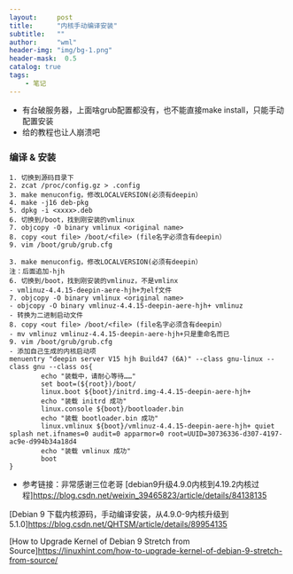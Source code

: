 ```yaml
---
layout:     post
title:      "内核手动编译安装"
subtitle:   ""
author:     "wml"
header-img: "img/bg-1.png"
header-mask:  0.5
catalog: true
tags:
    - 笔记
---
```

- 有台破服务器，上面啥grub配置都没有，也不能直接make install，只能手动配置安装
- 给的教程也让人崩溃吧
### 编译 & 安装

```
1. 切换到源码目录下
2. zcat /proc/config.gz > .config
3. make menuconfig，修改LOCALVERSION(必须有deepin）
4. make -j16 deb-pkg
5. dpkg -i <xxxx>.deb
6. 切换到/boot，找到刚安装的vmlinux
7. objcopy -O binary vmlinux <original name>
8. copy <out file> /boot/<file> (file名字必须含有deepin）
9. vim /boot/grub/grub.cfg
```
```
3. make menuconfig，修改LOCALVERSION(必须有deepin）
注：后面追加-hjh
6. 切换到/boot，找到刚安装的vmlinuz，不是vmlinx
- vmlinuz-4.4.15-deepin-aere-hjh+为elf文件
7. objcopy -O binary vmlinux <original name>
- objcopy -O binary vmlinuz-4.4.15-deepin-aere-hjh+ vmlinuz
- 转换为二进制启动文件
8. copy <out file> /boot/<file> (file名字必须含有deepin）
- mv vmlinuz vmlinuz-4.4.15-deepin-aere-hjh+只是重命名而已
9. vim /boot/grub/grub.cfg
- 添加自己生成的内核启动项
menuentry "deepin server V15 hjh Build47 (6A)" --class gnu-linux --class gnu --class os{
        echo "装载中，请耐心等待……"
        set boot=(${root})/boot/
        linux.boot ${boot}/initrd.img-4.4.15-deepin-aere-hjh+
        echo "装载 initrd 成功"
        linux.console ${boot}/bootloader.bin
        echo "装载 bootloader.bin 成功"
        linux.vmlinux ${boot}/vmlinuz-4.4.15-deepin-aere-hjh+ quiet splash net.ifnames=0 audit=0 apparmor=0 root=UUID=30736336-d307-4197-ac9e-d994b34a18d4
        echo "装载 vmlinux 成功"
        boot
}
```
- 参考链接：非常感谢三位老哥
[debian9升级4.9.0内核到4.19.2内核过程]https://blog.csdn.net/weixin_39465823/article/details/84138135

[Debian 9 下载内核源码，手动编译安装，从4.9.0-9内核升级到5.1.0]https://blog.csdn.net/QHTSM/article/details/89954135

[How to Upgrade Kernel of Debian 9 Stretch from Source]https://linuxhint.com/how-to-upgrade-kernel-of-debian-9-stretch-from-source/